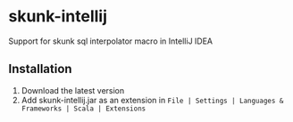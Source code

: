 # skunk-intellij
Support for skunk sql interpolator macro in IntelliJ IDEA

## Installation
1. Download the latest version
2. Add skunk-intellij.jar as an extension in `File | Settings | Languages & Frameworks | Scala | Extensions`